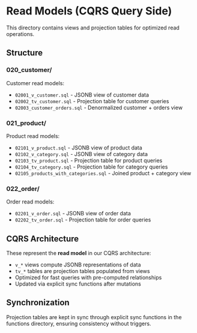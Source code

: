 # Read Models (CQRS Query Side)

This directory contains views and projection tables for optimized read operations.

## Structure

### 020_customer/
Customer read models:
- `02001_v_customer.sql` - JSONB view of customer data
- `02002_tv_customer.sql` - Projection table for customer queries
- `02003_customer_orders.sql` - Denormalized customer + orders view

### 021_product/
Product read models:
- `02101_v_product.sql` - JSONB view of product data
- `02102_v_category.sql` - JSONB view of category data
- `02103_tv_product.sql` - Projection table for product queries
- `02104_tv_category.sql` - Projection table for category queries
- `02105_products_with_categories.sql` - Joined product + category view

### 022_order/
Order read models:
- `02201_v_order.sql` - JSONB view of order data
- `02202_tv_order.sql` - Projection table for order queries

## CQRS Architecture

These represent the **read model** in our CQRS architecture:
- `v_*` views compute JSONB representations of data
- `tv_*` tables are projection tables populated from views
- Optimized for fast queries with pre-computed relationships
- Updated via explicit sync functions after mutations

## Synchronization

Projection tables are kept in sync through explicit sync functions in the functions directory, ensuring consistency without triggers.